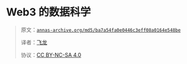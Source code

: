 # Web3 的数据科学

> 原文：[`annas-archive.org/md5/ba7a54fa0e0446c3eff08a0164e548be`](https://annas-archive.org/md5/ba7a54fa0e0446c3eff08a0164e548be)
> 
> 译者：[飞龙](https://github.com/wizardforcel)
> 
> 协议：[CC BY-NC-SA 4.0](http://creativecommons.org/licenses/by-nc-sa/4.0/)